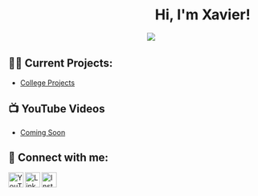 <h1>‎ ‎ ‎ ‎ ‎ ‎ ‎ ‎ ‎ ‎‎ ‎ ‎ ‎ ‎ ‎ ‎ ‎ ‎ ‎ ‎ ‎ ‎ ‎ ‎  ‎  ‎ ‎ ‎ ‎ ‎ ‎ ‎ ‎ ‎ ‎ ‎ ‎ ‎  ‎ ‎  ‎ ‎ ‎ ‎ Hi, I'm Xavier! </h1>
  
 ‎ ‎ ‎ ‎ ‎ ‎ ‎ ‎ ‎ ‎ ‎‎ ‎ ‎‎ ‎ ‎ ‎ ‎‎‎‎‎ ‎ ‎ ‎ ‎ ‎‎‎‎‎ ‎ ‎ ‎ ‎‎‎ ‎‎ ‎ ‎ ‎ ‎‎ ‎ ‎ ‎ ‎ ‎ ‎ ‎ ‎ ‎ ‎‎‎ ‎ ‎ ‎ ‎‎‎ ‎ ‎ ‎ ‎‎‎ ‎ ‎ ‎ ‎‎‎ ‎ ‎ ‎ ‎‎‎ ‎ ‎ ‎ ‎‎ ‎ ‎ ‎ ‎‎‎ ‎ ‎ ‎ ‎‎‎ ‎‎ ‎‎‎ ‎ ‎ ‎ ‎‎‎‎ ‎‎ ‎‎ ‎ ‎ ‎ ‎‎ ‎ ‎‎‎ ‎ ‎ ‎ ‎‎‎ ‎ ‎ ‎ ‎ ‎‎ ‎  ‎![](https://komarev.com/ghpvc/?username=dev-Seeks&color=grey&style=for-the-badge)
<h2>👨‍💻 Current Projects:</h2>

- [College Projects](https://github.com/dev-Seeks/college)





<h2>📺 YouTube Videos</h2>

- [Coming Soon ]()


<h2> 🤳 Connect with me:</h2>

[<img align="left" alt="YouTube" width="30px" src="https://cdn.jsdelivr.net/npm/simple-icons@v3/icons/youtube.svg" />][youtube]
[<img align="left" alt="LinkedIn" width="30px" src="https://cdn.jsdelivr.net/npm/simple-icons@v3/icons/linkedin.svg" />][linkedin]
[<img align="left" alt="Instagram" width="30spx" src="https://cdn.jsdelivr.net/npm/simple-icons@v3/icons/instagram.svg" />][instagram]

[youtube]: https://www.youtube.com/@seekstv
[instagram]: https://www.instagram.com/x710_62
[linkedin]: https://www.linkedin.com/in/mrxavierr/

